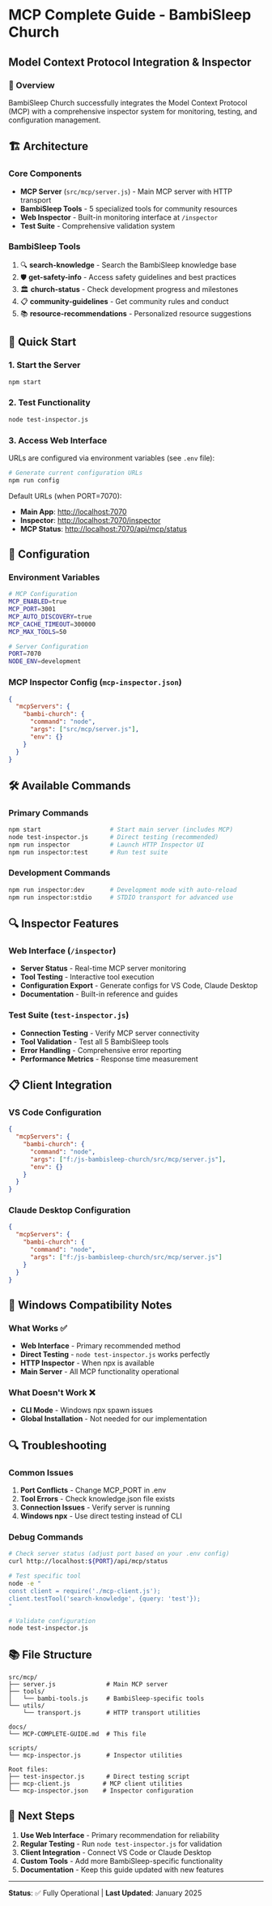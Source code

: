 # MCP Complete Guide - BambiSleep Church

## Model Context Protocol Integration & Inspector

### 🎯 Overview

BambiSleep Church successfully integrates the Model Context Protocol (MCP) with a comprehensive inspector system for monitoring, testing, and configuration management.

## 🏗️ Architecture

### Core Components

- **MCP Server** (`src/mcp/server.js`) - Main MCP server with HTTP transport
- **BambiSleep Tools** - 5 specialized tools for community resources
- **Web Inspector** - Built-in monitoring interface at `/inspector`
- **Test Suite** - Comprehensive validation system

### BambiSleep Tools

1. 🔍 **search-knowledge** - Search the BambiSleep knowledge base
2. 🛡️ **get-safety-info** - Access safety guidelines and best practices
3. 🏛️ **church-status** - Check development progress and milestones
4. 📋 **community-guidelines** - Get community rules and conduct
5. 📚 **resource-recommendations** - Personalized resource suggestions

## 🚀 Quick Start

### 1. Start the Server

```bash
npm start
```

### 2. Test Functionality

```bash
node test-inspector.js
```

### 3. Access Web Interface

URLs are configured via environment variables (see `.env` file):

```bash
# Generate current configuration URLs
npm run config
```

Default URLs (when PORT=7070):

- **Main App**: <http://localhost:7070>
- **Inspector**: <http://localhost:7070/inspector>
- **MCP Status**: <http://localhost:7070/api/mcp/status>

## 🔧 Configuration

### Environment Variables

```bash
# MCP Configuration
MCP_ENABLED=true
MCP_PORT=3001
MCP_AUTO_DISCOVERY=true
MCP_CACHE_TIMEOUT=300000
MCP_MAX_TOOLS=50

# Server Configuration
PORT=7070
NODE_ENV=development
```

### MCP Inspector Config (`mcp-inspector.json`)

```json
{
  "mcpServers": {
    "bambi-church": {
      "command": "node",
      "args": ["src/mcp/server.js"],
      "env": {}
    }
  }
}
```

## 🛠️ Available Commands

### Primary Commands

```bash
npm start                   # Start main server (includes MCP)
node test-inspector.js      # Direct testing (recommended)
npm run inspector           # Launch HTTP Inspector UI
npm run inspector:test      # Run test suite
```

### Development Commands

```bash
npm run inspector:dev       # Development mode with auto-reload
npm run inspector:stdio     # STDIO transport for advanced use
```

## 🔍 Inspector Features

### Web Interface (`/inspector`)

- **Server Status** - Real-time MCP server monitoring
- **Tool Testing** - Interactive tool execution
- **Configuration Export** - Generate configs for VS Code, Claude Desktop
- **Documentation** - Built-in reference and guides

### Test Suite (`test-inspector.js`)

- **Connection Testing** - Verify MCP server connectivity
- **Tool Validation** - Test all 5 BambiSleep tools
- **Error Handling** - Comprehensive error reporting
- **Performance Metrics** - Response time measurement

## 📋 Client Integration

### VS Code Configuration

```json
{
  "mcpServers": {
    "bambi-church": {
      "command": "node",
      "args": ["f:/js-bambisleep-church/src/mcp/server.js"],
      "env": {}
    }
  }
}
```

### Claude Desktop Configuration

```json
{
  "mcpServers": {
    "bambi-church": {
      "command": "node",
      "args": ["f:/js-bambisleep-church/src/mcp/server.js"]
    }
  }
}
```

## 🚨 Windows Compatibility Notes

### What Works ✅

- **Web Interface** - Primary recommended method
- **Direct Testing** - `node test-inspector.js` works perfectly
- **HTTP Inspector** - When npx is available
- **Main Server** - All MCP functionality operational

### What Doesn't Work ❌

- **CLI Mode** - Windows npx spawn issues
- **Global Installation** - Not needed for our implementation

## 🔍 Troubleshooting

### Common Issues

1. **Port Conflicts** - Change MCP_PORT in .env
2. **Tool Errors** - Check knowledge.json file exists
3. **Connection Issues** - Verify server is running
4. **Windows npx** - Use direct testing instead of CLI

### Debug Commands

```bash
# Check server status (adjust port based on your .env config)
curl http://localhost:${PORT}/api/mcp/status

# Test specific tool
node -e "
const client = require('./mcp-client.js');
client.testTool('search-knowledge', {query: 'test'});
"

# Validate configuration
node test-inspector.js
```

## 📚 File Structure

```text
src/mcp/
├── server.js              # Main MCP server
├── tools/
│   └── bambi-tools.js     # BambiSleep-specific tools
└── utils/
    └── transport.js       # HTTP transport utilities

docs/
└── MCP-COMPLETE-GUIDE.md  # This file

scripts/
└── mcp-inspector.js       # Inspector utilities

Root files:
├── test-inspector.js      # Direct testing script
├── mcp-client.js         # MCP client utilities
└── mcp-inspector.json    # Inspector configuration
```

## 🎯 Next Steps

1. **Use Web Interface** - Primary recommendation for reliability
2. **Regular Testing** - Run `node test-inspector.js` for validation
3. **Client Integration** - Connect VS Code or Claude Desktop
4. **Custom Tools** - Add more BambiSleep-specific functionality
5. **Documentation** - Keep this guide updated with new features

---

**Status**: ✅ Fully Operational | **Last Updated**: January 2025
